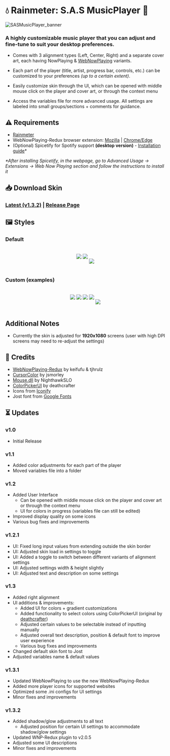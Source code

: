 
# 💧 Rainmeter: S.A.S MusicPlayer 🎵

![SASMusicPlayer_banner](/Images/banner.png)

### A highly customizable music player that you can adjust and fine-tune to suit your desktop preferences.

- Comes with 3 alignment types (Left, Center, Right) and a separate cover art, each having NowPlaying & [WebNowPlaying](https://github.com/keifufu/WebNowPlaying-Redux) variants.

- Each part of the player (title, artist, progress bar, controls, etc.) can be customized to your preferences _(up to a certain extent)_.

- Easily customize skin through the UI, which can be opened with middle mouse click on the player and cover art, or through the context menu

- Access the variables file for more advanced usage. All settings are labeled into small groups/sections + comments for guidance.

## ⚠️ Requirements

- [Rainmeter](https://www.rainmeter.net/)
- WebNowPlaying-Redux browser extension: [Mozilla](https://addons.mozilla.org/en-US/firefox/addon/webnowplaying-redux/) | [Chrome/Edge](https://chrome.google.com/webstore/detail/webnowplaying-redux/jfakgfcdgpghbbefmdfjkbdlibjgnbli)
- (Optional) Spicetify for Spotify support **(desktop version)** - [Installation guide](https://spicetify.app/docs/getting-started)*

_*After installing Spicetify, in the webpage, go to Advanced Usage -> Extensions -> Web Now Playing section and follow the instructions to install it_

## 📥 Download Skin

### [Latest (v1.3.2)](https://github.com/DerianMelvin/SASMusicPlayer/releases/download/v1.3.2/S.A.S_MusicPlayer_1.3.2.rmskin) | [Release Page](https://github.com/DerianMelvin/SASMusicPlayer/releases)

## 🖼️ Styles

### Default

<div align="center">
  <img src="./Images/default_left.png" style="padding-top:20px; padding-bottom:30px;" />
  <img src="./Images/default_center.png" style="padding-bottom:30px;" />
  <img src="./Images/default_right.png" style="padding-bottom:15px;" />
</div>

### Custom (examples)

<div align="center">
  <img src="./Images/example_1.png" style="padding-top:20px; padding-bottom:30px;" />
  <img src="./Images/example_2.png" style="padding-bottom:30px;" />
  <img src="./Images/example_3.png" style="padding-bottom:30px;" />
  <img src="./Images/example_4.png" style="padding-bottom:30px;" />
  <img src="./Images/example_5.png" style="padding-bottom:15px;" />
</div>
 
## Additional Notes
- Currently the skin is adjusted for **1920x1080** screens (user with high DPI screens may need to re-adjust the settings)

## 📝 Credits

- [WebNowPlaying-Redux](https://github.com/keifufu/WebNowPlaying-Redux) by keifufu & tjhrulz
- [CursorColor](https://forum.rainmeter.net/viewtopic.php?f=27&t=23375) by jsmorley
- [Mouse.dll](https://github.com/NighthawkSLO/Mouse.dll) by NighthawkSLO
- [ColorPickerUI](https://github.com/deathcrafter/ColorPickerUI) by deathcrafter
- Icons from [Iconify](https://iconify.design/)
- Jost font from [Google Fonts](https://fonts.google.com/specimen/Jost)

## ⏳ Updates

### v1.0

- Initial Release

### v1.1

- Added color adjustments for each part of the player
- Moved variables file into a folder

### v1.2

- Added User Interface
  - Can be opened with middle mouse click on the player and cover art or through the context menu
  - UI for colors in progress (variables file can still be edited)
- Improved display quality on some icons
- Various bug fixes and improvements

### v1.2.1

- UI: Fixed long input values from extending outside the skin border
- UI: Adjusted skin load in settings to toggle
- UI: Added a toggle to switch between different variants of alignment settings
- UI: Adjusted settings width & height slightly
- UI: Adjusted text and description on some settings

### v1.3

- Added right alignment
- UI additions & improvements:
  - Added UI for colors + gradient customizations
  - Added functionality to select colors using ColorPickerUI (original by [deathcrafter](https://github.com/deathcrafter/ColorPickerUI))
  - Adjusted certain values to be selectable instead of inputting manually
  - Adjusted overall text description, position & default font to improve user experience
  - Various bug fixes and improvements
- Changed default skin font to Jost
- Adjusted variables name & default values

### v1.3.1

- Updated WebNowPlaying to use the new WebNowPlaying-Redux
- Added more player icons for supported websites
- Optimized some .ini configs for UI settings
- Minor fixes and improvements

### v1.3.2

- Added shadow/glow adjustments to all text
  - Adjusted position for certain UI settings to accommodate shadow/glow settings
- Updated WNP-Redux plugin to v2.0.5
- Adjusted some UI descriptions
- Minor fixes and improvements